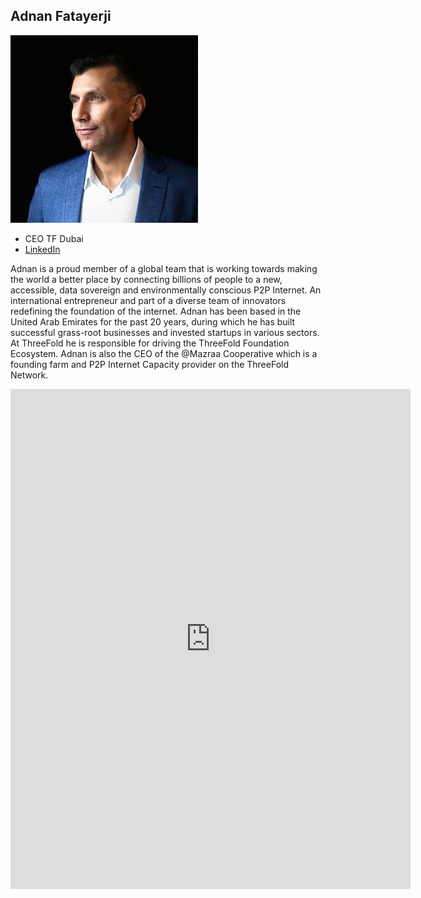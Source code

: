 ## Adnan Fatayerji

![](img/adnan_fatayerji.jpg)

- CEO TF Dubai
- [LinkedIn](https://www.linkedin.com/in/adnansf/)

Adnan is a proud member of a global team that is working towards making the world a better place by connecting billions of people to a new, accessible, data sovereign and environmentally conscious P2P Internet. An international entrepreneur and part of a diverse team of innovators redefining the foundation of the internet. Adnan has been based in the United Arab Emirates for the past 20 years, during which he has built successful grass-root businesses and invested startups in various sectors. At ThreeFold he is responsible for driving the ThreeFold Foundation Ecosystem. Adnan is also the CEO of the @Mazraa Cooperative which is a founding farm and P2P Internet Capacity provider on the ThreeFold Network.


<iframe src="https://player.vimeo.com/video/413151305" width="640" height="800" frameborder="0" allow="autoplay; fullscreen" allowfullscreen></iframe>